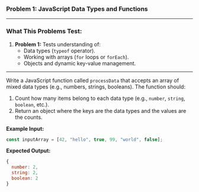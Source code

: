 ### **Problem 1: JavaScript Data Types and Functions**

---

### **What This Problems Test:**

1. **Problem 1:** Tests understanding of:
    - Data types (`typeof` operator).
    - Working with arrays (`for` loops or `forEach`).
    - Objects and dynamic key-value management.

---

Write a JavaScript function called `processData` that accepts an array of mixed data types (e.g., numbers, strings, booleans). The function should:

1. Count how many items belong to each data type (e.g., `number`, `string`, `boolean`, etc.).
2. Return an object where the keys are the data types and the values are the counts.

**Example Input:**

```javascript
const inputArray = [42, "hello", true, 99, "world", false];
```

**Expected Output:**

```javascript
{
  number: 2,
  string: 2,
  boolean: 2
}
```
